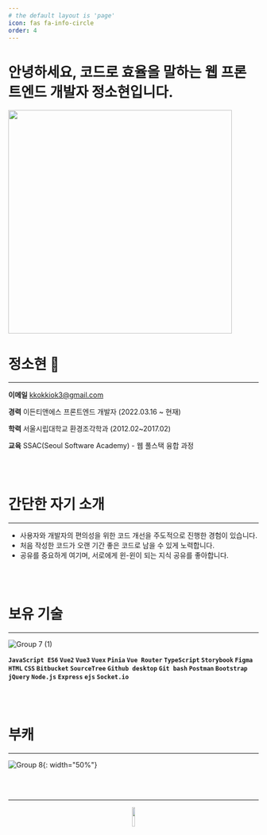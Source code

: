 ```yaml
---
# the default layout is 'page'
icon: fas fa-info-circle
order: 4
---
```


<!-- > Add Markdown syntax content to file `_tabs/about.md`{: .filepath } and it will show up on this page.
{: .prompt-tip } -->


# 안녕하세요, 코드로 효율을 말하는 웹 프론트엔드 개발자 정소현입니다.

<!-- <p align="left"><img src="https://github.com/kokiok3/kokiok3.github.io/assets/84312457/1f798545-ff7c-4223-866e-1f55f4677093" height="100px" width="300px"></p> -->
<!-- <p align="left"><img src="https://github.com/kokiok3/kokiok3.github.io/assets/84312457/57b2c3e9-30ea-4d83-9b5c-e7b58c2ce9ef" width="450px"></p> -->
<p align="left"><img src="https://github.com/kokiok3/kokiok3.github.io/assets/84312457/aca965c7-9ebb-4383-84b0-dfdb560f142d" width="450px"></p>

# 정소현 🐔

---

**이메일**        kkokkiok3@gmail.com

**경력**        이든티앤에스 프론트엔드 개발자 (2022.03.16 ~ 현재)

**학력**            서울시립대학교 환경조각학과 (2012.02~2017.02)

**교육**            SSAC(Seoul Software Academy) - 웹 풀스택 융합 과정

<br>
<br>


# 간단한 자기 소개

---

- 사용자와 개발자의 편의성을 위한 코드 개선을 주도적으로 진행한 경험이 있습니다.
- 처음 작성한 코드가 오랜 기간 좋은 코드로 남을 수 있게 노력합니다.
- 공유를 중요하게 여기며, 서로에게 윈-윈이 되는 지식 공유를 좋아합니다.

<br>
<br>

# 보유 기술

---
![Group 7 (1)](https://github.com/kokiok3/kokiok3.github.io/assets/84312457/67f5b522-fe3b-4fa6-b1bc-04feba98f7dd)






**`JavaScript ES6`  `Vue2`  `Vue3`  `Vuex`  `Pinia`  `Vue Router`  `TypeScript`  `Storybook`  `Figma`  `HTML` `CSS`  `Bitbucket`  `SourceTree`  `Github desktop`  `Git bash`  `Postman` `Bootstrap`  `jQuery` `Node.js`  `Express`  `ejs`  `Socket.io`**

<br>
<br>

# 부캐

---
![Group 8](https://github.com/kokiok3/kokiok3.github.io/assets/84312457/7280324a-39a6-4fc7-8878-64c146a320fa){: width="50%"}

<br>
<br>

---
<p align="center"><img src="https://github.com/kokiok3/kokiok3.github.io/assets/84312457/bd0453d0-f417-4c99-b241-39bf8a256f6e" width="10%"></p>

